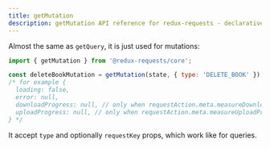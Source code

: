 ```yaml
---
title: getMutation
description: getMutation API reference for redux-requests - declarative AJAX requests and automatic network state management for Redux
---
```


Almost the same as `getQuery`, it is just used for mutations:

```js
import { getMutation } from '@redux-requests/core';

const deleteBookMutation = getMutation(state, { type: 'DELETE_BOOK' });
/* for example {
  loading: false,
  error: null,
  downloadProgress: null, // only when requestAction.meta.measureDownloadProgress is true
  uploadProgress: null, // only when requestAction.meta.measureUploadProgress is true
} */
```

It accept `type` and optionally `requestKey` props, which work like for queries.
